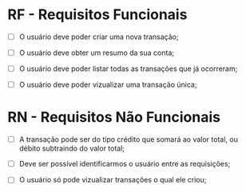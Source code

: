 # RF - Requisitos Funcionais

- [ ] O usuário deve poder criar uma nova transação;
- [ ] O usuário deve obter um resumo da sua conta;
- [ ] O usuário deve poder listar todas as transações que já ocorreram;
- [ ] O usuário deve poder vizualizar uma transação única;


# RN - Requisitos Não Funcionais

- [ ] A transação pode ser do tipo crédito que somará ao valor total, ou débito subtraindo do valor total;
- [ ] Deve ser possível identificarmos o usuário entre as requisições;
- [ ] O usuário só pode vizualizar transações o qual ele criou;


